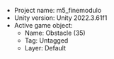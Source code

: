 <!-- UNITY CODE ASSIST INSTRUCTIONS START -->
- Project name: m5_finemodulo
- Unity version: Unity 2022.3.61f1
- Active game object:
  - Name: Obstacle (35)
  - Tag: Untagged
  - Layer: Default
<!-- UNITY CODE ASSIST INSTRUCTIONS END -->